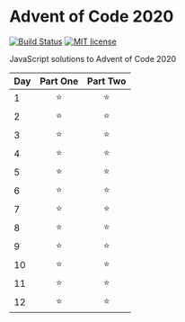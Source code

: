# Advent of Code 2020

[![Build Status](https://github.com/jakubsob/advent-of-code-2020/workflows/build/badge.svg)](https://github.com/jakubsob/advent-of-code-2020/actions)
[![MIT license](https://img.shields.io/badge/License-MIT-blue.svg)](https://opensource.org/licenses/MIT)

JavaScript solutions to Advent of Code 2020

| Day | Part One | Part Two |
| --- | :------: | :------: |
| 1   |  :star:  |  :star:  |
| 2   |  :star:  |  :star:  |
| 3   |  :star:  |  :star:  |
| 4   |  :star:  |  :star:  |
| 5   |  :star:  |  :star:  |
| 6   |  :star:  |  :star:  |
| 7   |  :star:  |  :star:  |
| 8   |  :star:  |  :star:  |
| 9   |  :star:  |  :star:  |
| 10  |  :star:  |  :star:  |
| 11  |  :star:  |  :star:  |
| 12  |  :star:  |  :star:  |
